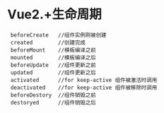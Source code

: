 # Vue2.+生命周期

     beforeCreate   //组件实例刚被创建
     created        //创建完成
     beforeMount    //模板编译之前
     mounted        //模板编译之后
     beforeUpdate   //组件更新之前
     updated        //组件更新之后
     activated      //for keep-active 组件被激活时调用
     deactivated    //for keep-active 组件被移除时调用
     beforeDestory  //组件销毁之前
     destoryed      //组件销毁之后